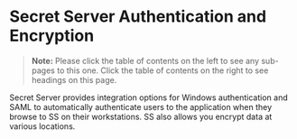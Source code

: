 [title]: # (Authentication)
[tags]: # (Authentication)
[priority]: # (1000)

# Secret Server Authentication and Encryption

> **Note:** Please click the table of contents on the left to see any sub-pages to this one. Click the table of contents on the right to see headings on this page.

Secret Server provides integration options for Windows authentication and SAML to automatically authenticate users to the application when they browse to SS on their workstations. SS also allows you encrypt data at various locations.

